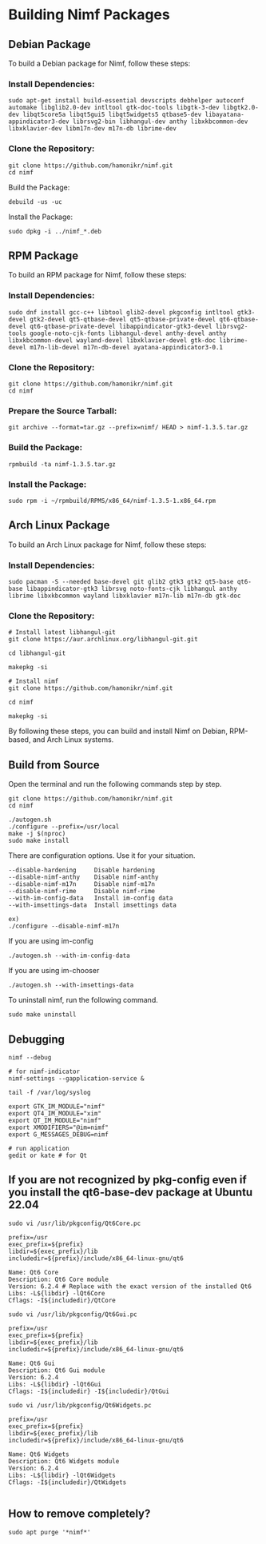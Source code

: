 # Building Nimf Packages

## Debian Package
To build a Debian package for Nimf, follow these steps:

### Install Dependencies:

```sudo apt-get update
sudo apt-get install build-essential devscripts debhelper autoconf automake libglib2.0-dev intltool gtk-doc-tools libgtk-3-dev libgtk2.0-dev libqt5core5a libqt5gui5 libqt5widgets5 qtbase5-dev libayatana-appindicator3-dev librsvg2-bin libhangul-dev anthy libxkbcommon-dev libxklavier-dev libm17n-dev m17n-db librime-dev

```

### Clone the Repository:

```
git clone https://github.com/hamonikr/nimf.git
cd nimf
```

Build the Package:
```
debuild -us -uc
```
Install the Package:
```
sudo dpkg -i ../nimf_*.deb
```

## RPM Package
To build an RPM package for Nimf, follow these steps:

### Install Dependencies:

```
sudo dnf install gcc-c++ libtool glib2-devel pkgconfig intltool gtk3-devel gtk2-devel qt5-qtbase-devel qt5-qtbase-private-devel qt6-qtbase-devel qt6-qtbase-private-devel libappindicator-gtk3-devel librsvg2-tools google-noto-cjk-fonts libhangul-devel anthy-devel anthy libxkbcommon-devel wayland-devel libxklavier-devel gtk-doc librime-devel m17n-lib-devel m17n-db-devel ayatana-appindicator3-0.1
```

### Clone the Repository:

```
git clone https://github.com/hamonikr/nimf.git
cd nimf
```

### Prepare the Source Tarball:

```
git archive --format=tar.gz --prefix=nimf/ HEAD > nimf-1.3.5.tar.gz
```

### Build the Package:

```
rpmbuild -ta nimf-1.3.5.tar.gz
```

### Install the Package:

```
sudo rpm -i ~/rpmbuild/RPMS/x86_64/nimf-1.3.5-1.x86_64.rpm
```

## Arch Linux Package
To build an Arch Linux package for Nimf, follow these steps:

### Install Dependencies:

```
sudo pacman -S --needed base-devel git glib2 gtk3 gtk2 qt5-base qt6-base libappindicator-gtk3 librsvg noto-fonts-cjk libhangul anthy librime libxkbcommon wayland libxklavier m17n-lib m17n-db gtk-doc
```

### Clone the Repository:

```
# Install latest libhangul-git
git clone https://aur.archlinux.org/libhangul-git.git

cd libhangul-git

makepkg -si 

# Install nimf
git clone https://github.com/hamonikr/nimf.git

cd nimf

makepkg -si 
```
By following these steps, you can build and install Nimf on Debian, RPM-based, and Arch Linux systems.

## Build from Source
Open the terminal and run the following commands step by step.
```
git clone https://github.com/hamonikr/nimf.git
cd nimf

./autogen.sh
./configure --prefix=/usr/local
make -j $(nproc)
sudo make install
```

There are configuration options. Use it for your situation.
```
--disable-hardening     Disable hardening
--disable-nimf-anthy    Disable nimf-anthy
--disable-nimf-m17n     Disable nimf-m17n
--disable-nimf-rime     Disable nimf-rime
--with-im-config-data   Install im-config data
--with-imsettings-data  Install imsettings data

ex)
./configure --disable-nimf-m17n
```
If you are using im-config
```
./autogen.sh --with-im-config-data
```
If you are using im-chooser
```
./autogen.sh --with-imsettings-data
```
To uninstall nimf, run the following command.
```
sudo make uninstall
```

## Debugging
```
nimf --debug

# for nimf-indicator
nimf-settings --gapplication-service & 

tail -f /var/log/syslog

export GTK_IM_MODULE="nimf"
export QT4_IM_MODULE="xim"
export QT_IM_MODULE="nimf"
export XMODIFIERS="@im=nimf"
export G_MESSAGES_DEBUG=nimf

# run application
gedit or kate # for Qt
```

## If you are not recognized by pkg-config even if you install the qt6-base-dev package at Ubuntu 22.04
```
sudo vi /usr/lib/pkgconfig/Qt6Core.pc

prefix=/usr
exec_prefix=${prefix}
libdir=${exec_prefix}/lib
includedir=${prefix}/include/x86_64-linux-gnu/qt6

Name: Qt6 Core
Description: Qt6 Core module
Version: 6.2.4 # Replace with the exact version of the installed Qt6
Libs: -L${libdir} -lQt6Core
Cflags: -I${includedir}/QtCore
```
```
sudo vi /usr/lib/pkgconfig/Qt6Gui.pc

prefix=/usr
exec_prefix=${prefix}
libdir=${exec_prefix}/lib
includedir=${prefix}/include/x86_64-linux-gnu/qt6

Name: Qt6 Gui
Description: Qt6 Gui module
Version: 6.2.4  
Libs: -L${libdir} -lQt6Gui
Cflags: -I${includedir} -I${includedir}/QtGui

```
```
sudo vi /usr/lib/pkgconfig/Qt6Widgets.pc

prefix=/usr
exec_prefix=${prefix}
libdir=${exec_prefix}/lib
includedir=${prefix}/include/x86_64-linux-gnu/qt6

Name: Qt6 Widgets
Description: Qt6 Widgets module
Version: 6.2.4  
Libs: -L${libdir} -lQt6Widgets
Cflags: -I${includedir}/QtWidgets


```

## How to remove completely?
```
sudo apt purge '*nimf*'
```